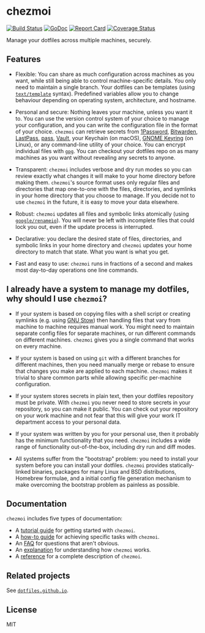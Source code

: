 # chezmoi

[![Build
Status](https://travis-ci.org/twpayne/chezmoi.svg?branch=master)](https://travis-ci.org/twpayne/chezmoi)
[![GoDoc](https://godoc.org/github.com/twpayne/chezmoi?status.svg)](https://godoc.org/github.com/twpayne/chezmoi)
[![Report
Card](https://goreportcard.com/badge/github.com/twpayne/chezmoi)](https://goreportcard.com/report/github.com/twpayne/chezmoi)
[![Coverage Status](https://coveralls.io/repos/github/twpayne/chezmoi/badge.svg)](https://coveralls.io/github/twpayne/chezmoi)

Manage your dotfiles across multiple machines, securely.

## Features

* Flexible: You can share as much configuration across machines as you want,
  while still being able to control machine-specific details. You only need to
  maintain a single branch. Your dotfiles can be templates (using
  [`text/template`](https://godoc.org/text/template) syntax). Predefined
  variables allow you to change behaviour depending on operating system,
  architecture, and hostname.

* Personal and secure: Nothing leaves your machine, unless you want it to. You
  can use the version control system of your choice to manage your
  configuration, and you can write the configuration file in the format of your
  choice. `chezmoi` can retrieve secrets from
  [1Password](https://1password.com/), [Bitwarden](https://bitwarden.com/),
  [LastPass](https://lastpass.com/), [pass](https://www.passwordstore.org/),
  [Vault](https://www.vaultproject.io/), your Keychain (on macOS), [GNOME
  Keyring](https://wiki.gnome.org/Projects/GnomeKeyring) (on Linux), or any
  command-line utility of your choice. You can encrypt individual files with
  [`gpg`](https://www.gnupg.org). You can checkout your dotfiles repo on as many
  machines as you want without revealing any secrets to anyone.

* Transparent: `chezmoi` includes verbose and dry run modes so you can review
  exactly what changes it will make to your home directory before making them.
  `chezmoi`'s source format uses only regular files and directories that map
  one-to-one with the files, directories, and symlinks in your home directory
  that you choose to manage. If you decide not to use `chezmoi` in the future,
  it is easy to move your data elsewhere.

* Robust: `chezmoi` updates all files and symbolic links atomically (using
  [`google/renameio`](https://github.com/google/renameio)). You will never be
  left with incomplete files that could lock you out, even if the update process
  is interrupted.

* Declarative: you declare the desired state of files, directories, and symbolic
  links in your home directory and `chezmoi` updates your home directory to
  match that state. What you want is what you get.

* Fast and easy to use: `chezmoi` runs in fractions of a second and makes most
  day-to-day operations one line commands.

## I already have a system to manage my dotfiles, why should I use `chezmoi`?

* If your system is based on copying files with a shell script or creating
  symlinks (e.g. using [GNU
  Stow](http://brandon.invergo.net/news/2012-05-26-using-gnu-stow-to-manage-your-dotfiles.html))
  then handling files that vary from machine to machine requires manual work.
  You might need to maintain separate config files for separate machines, or run
  different commands on different machines. `chezmoi` gives you a single command
  that works on every machine.

* If your system is based on using `git` with a different branches for different
  machines, then you need manually merge or rebase to ensure that changes you
  make are applied to each machine. `chezmoi` makes it trivial to share common
  parts while allowing specific per-machine configuration.

* If your system stores secrets in plain text, then your dotfiles repository
  must be private. With `chezmoi` you never need to store secrets in your
  repository, so you can make it public. You can check out your repository on
  your work machine and not fear that this will give your work IT department
  access to your personal data.

* If your system was written by you for your personal use, then it probably has
  the minimum functionality that you need. `chezmoi` includes a wide range of
  functionality out-of-the-box, including dry run and diff modes.

* All systems suffer from the "bootstrap" problem: you need to install your
  system before you can install your dotfiles. `chezmoi` provides
  statically-linked binaries, packages for many Linux and BSD distributions,
  Homebrew formulae, and a initial config file generation mechanism to make
  overcoming the bootstrap problem as painless as possible.

## Documentation

`chezmoi` includes five types of documentation:

* A [tutorial guide](TUTORIAL.md) for getting started with `chezmoi`.
* A [how-to guide](HOWTO.md) for achieving specific tasks with `chezmoi`.
* An [FAQ](FAQ.md) for questions that aren't obvious.
* An [explanation](EXPLANATION.md) for understanding how `chezmoi` works.
* A [reference](REFERENCE.md) for a complete description of `chezmoi`.

## Related projects

See [`dotfiles.github.io`](https://dotfiles.github.io/).

## License

MIT
